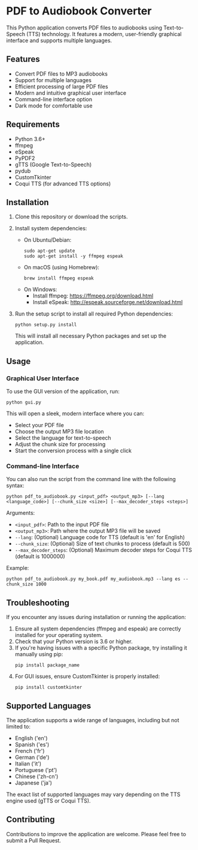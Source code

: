 # PDF to Audiobook Converter

This Python application converts PDF files to audiobooks using Text-to-Speech (TTS) technology. It features a modern, user-friendly graphical interface and supports multiple languages.

## Features

- Convert PDF files to MP3 audiobooks
- Support for multiple languages
- Efficient processing of large PDF files
- Modern and intuitive graphical user interface
- Command-line interface option
- Dark mode for comfortable use

## Requirements

- Python 3.6+
- ffmpeg
- eSpeak
- PyPDF2
- gTTS (Google Text-to-Speech)
- pydub
- CustomTkinter
- Coqui TTS (for advanced TTS options)

## Installation

1. Clone this repository or download the scripts.

2. Install system dependencies:
   - On Ubuntu/Debian:
     ```
     sudo apt-get update
     sudo apt-get install -y ffmpeg espeak
     ```
   - On macOS (using Homebrew):
     ```
     brew install ffmpeg espeak
     ```
   - On Windows:
     - Install ffmpeg: https://ffmpeg.org/download.html
     - Install eSpeak: http://espeak.sourceforge.net/download.html

3. Run the setup script to install all required Python dependencies:

   ```
   python setup.py install
   ```

   This will install all necessary Python packages and set up the application.

## Usage

### Graphical User Interface

To use the GUI version of the application, run:

```
python gui.py
```

This will open a sleek, modern interface where you can:
- Select your PDF file
- Choose the output MP3 file location
- Select the language for text-to-speech
- Adjust the chunk size for processing
- Start the conversion process with a single click

### Command-line Interface

You can also run the script from the command line with the following syntax:

```
python pdf_to_audiobook.py <input_pdf> <output_mp3> [--lang <language_code>] [--chunk_size <size>] [--max_decoder_steps <steps>]
```

Arguments:
- `<input_pdf>`: Path to the input PDF file
- `<output_mp3>`: Path where the output MP3 file will be saved
- `--lang`: (Optional) Language code for TTS (default is 'en' for English)
- `--chunk_size`: (Optional) Size of text chunks to process (default is 500)
- `--max_decoder_steps`: (Optional) Maximum decoder steps for Coqui TTS (default is 1000000)

Example:
```
python pdf_to_audiobook.py my_book.pdf my_audiobook.mp3 --lang es --chunk_size 1000
```

## Troubleshooting

If you encounter any issues during installation or running the application:

1. Ensure all system dependencies (ffmpeg and espeak) are correctly installed for your operating system.
2. Check that your Python version is 3.6 or higher.
3. If you're having issues with a specific Python package, try installing it manually using pip:
   ```
   pip install package_name
   ```
4. For GUI issues, ensure CustomTkinter is properly installed:
   ```
   pip install customtkinter
   ```

## Supported Languages

The application supports a wide range of languages, including but not limited to:

- English ('en')
- Spanish ('es')
- French ('fr')
- German ('de')
- Italian ('it')
- Portuguese ('pt')
- Chinese ('zh-cn')
- Japanese ('ja')

The exact list of supported languages may vary depending on the TTS engine used (gTTS or Coqui TTS).

## Contributing

Contributions to improve the application are welcome. Please feel free to submit a Pull Request.